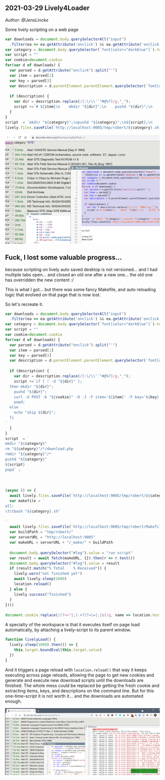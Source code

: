## 2021-03-29 Lively4Loader
*Author: @JensLincke*


Some lively scripting on a web page

```javascript
var downloads = document.body.querySelectorAll("input")
  .filter(ea => ea.getAttribute('onclick') && ea.getAttribute('onclick').match("download"))
var category = document.body.querySelector(`font[color="darkblue"]`).textContent
var script = ""
var cookie=document.cookie
for(var d of downloads) {
  var parsed = d.getAttribute("onclick").split("'")
  var item = parsed[1]
  var key = parsed[3]
  var description = d.parentElement.parentElement.querySelector(`font[color="black"]`).childNodes[1].textContent
  
  if (description) {
    var dir = description.replace(/[:\/\\'`"#@%?]/g,"_");
    script +=`# ${item}\n    mkdir "${dir}";\n    pushd "${dir}";\n    curl -X POST -b "${cookie}" -O -J -F item='${item}' -F key='${key}' -F click=1 https://docs.dev-docs.org/htm/download.php;\n    popd;\n`  
  }
}
script  = `mkdir "${category}";\npushd "${category}";\n${script};\n    popd` 
lively.files.saveFile(`http://localhost:9005/tmp/robert/${category}.sh`, script)
```


![](lively4loaderScripting.png)

## Fuck, I lost some valuable progress... 

because scripting on lively auto saved desktop is not versioned... and I had multiple tabs open... and closed an old one after a new one... the old one has overridden the new content :/

This is what I got... but there was some fancy Makefile, and auto reloading logic that evolved on that page that is now lost.

So let's recreate it.

```javascript
var downloads = document.body.querySelectorAll("input")
  .filter(ea => ea.getAttribute('onclick') && ea.getAttribute('onclick').match("download"))
var category = document.body.querySelector(`font[color="darkblue"]`).textContent
var script = ""
var cookie=document.cookie
for(var d of downloads) {
  var parsed = d.getAttribute("onclick").split("'")
  var item = parsed[1]
  var key = parsed[3]
  var description = d.parentElement.parentElement.querySelector(`font[color="black"]`).childNodes[1].textContent
  
  if (description) {
    var dir = description.replace(/[:\/\\'`"#@%?]/g,"_");
    script +=`if [ ! -d "${dir}" ]; 
  then mkdir "${dir}";
    pushd "${dir}";
    curl -X POST -b "${cookie}" -O -J -F item='${item}' -F key='${key}' -F click=1 https://docs.dev-docs.org/htm/download.php;
    popd;
  else 
    echo "skip ${dir}"; 
  fi
`   
  }
}
script  = `
mkdir "${category}"
rm "${category}"/*/download.php 
rmdir "${category}"/*
pushd "${category}"
${script}
popd` ;



(async () => {
  await lively.files.saveFile(`http://localhost:9005/tmp/robert/${category}.sh`, script)
  var makefile = `
all:
\t\tbash "${category}.sh"
  
`
  await lively.files.saveFile(`http://localhost:9005/tmp/robert/Makefile`, makefile)
  var buildPath = "tmp/robert/"
  var serverURL = "http://localhost:9005"
  var makeURL = serverURL + "/_make/" + buildPath 

  document.body.querySelector("#log").value = "run script"
  var result = await fetch(makeURL, {}).then(r => r.text())
  document.body.querySelector("#log").value = result
  if (result.match("% Total    % Received")) {
    lively.warn("not finished yet")
    await lively.sleep(1000)
    location.reload()
  } else {
    lively.success("finished")
  }
})()

document.cookie.replace(/(?<=^|;).+?(?=\=|;|$)/g, name => location.hostname.split('.').reverse().reduce(domain => (domain=domain.replace(/^\.?[^.]+/, ''),document.cookie=`${name}=;max-age=0;path=/;domain=${domain}`,domain), location.hostname));

```

A specialty of the workspace is that it executes itself on page load automatically, by attaching a lively-script to its parent window. 
```javascript
function livelyLoad() {
  lively.sleep(1000).then(() => {
    this.target.boundEval(this.target.value)
  })
}
```

And it triggers a page reload with `location.reload()` that way it keeps executing across page reloads, allowing the page to get new cookies and generate and execute new download scripts until the downloads are finished. The whole mess could be replaced be getting the fresh cookie and extracting items, keys, and descriptions on the command line. But for this one-time-script it is not worth it... and the downloads are automated enough. 




![](docs_works_again.png)